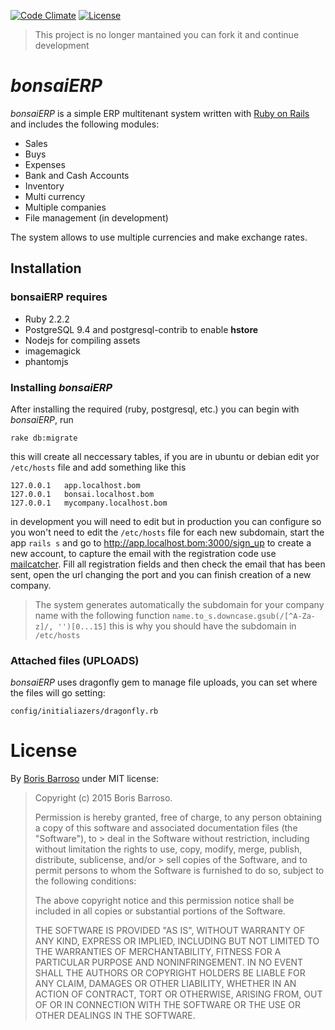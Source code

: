 [![Code Climate](https://codeclimate.com/github/boriscy/bonsaiERP/badges/gpa.svg)](https://codeclimate.com/github/boriscy/bonsaiERP)
[![License](https://img.shields.io/github/license/mashape/apistatus.svg)](https://github.com/boriscy/bonsaiERP/blob/dev/MIT-LICENSE.md)

> This project is no longer mantained you can fork it and continue development

# *bonsaiERP*

*bonsaiERP* is a simple ERP multitenant system written with [Ruby on Rails](http://rubyonrails.org) and includes the following modules:

- Sales
- Buys
- Expenses
- Bank and Cash Accounts
- Inventory
- Multi currency
- Multiple companies
- File management (in development)

The system allows to use multiple currencies and make exchange rates.

## Installation

### bonsaiERP requires

- Ruby 2.2.2
- PostgreSQL 9.4 and postgresql-contrib to enable **hstore**
- Nodejs for compiling assets
- imagemagick
- phantomjs

### Installing *bonsaiERP*

After installing the required (ruby, postgresql, etc.) you can begin with *bonsaiERP*, run

`rake db:migrate`

this will create all neccessary tables, if you are in ubuntu
or debian edit yor `/etc/hosts` file and add something like this

```
127.0.0.1	app.localhost.bom
127.0.0.1	bonsai.localhost.bom
127.0.0.1	mycompany.localhost.bom

```
in development you will need to edit but in production you can configure
so you won't need to edit the `/etc/hosts` file for each new subdomain, start the app `rails s` and go to
http://app.localhost.bom:3000/sign_up to create a new account,
to capture the email with the registration code use [mailcatcher](http://mailcatcher.me/). Fill all registration fields
and then check the email that has been sent, open the url changing the port and you can finish creation of a new company.

> The system generates automatically the subdomain for your company name
> with the following function `name.to_s.downcase.gsub(/[^A-Za-z]/, '')[0...15]`
> this is why you should have the subdomain in `/etc/hosts`


### Attached files (UPLOADS)

*bonsaiERP* uses dragonfly gem to manage file uploads, you can set where
the files will go setting:

`config/initialiazers/dragonfly.rb`

# License

By [Boris Barroso](https://github.com/boriscy) under MIT license:

> Copyright (c) 2015 Boris Barroso.
>
> Permission is hereby granted, free of charge, to any person obtaining a copy of this software and associated documentation files (the "Software"), to > deal in the Software without restriction, including without limitation the rights to use, copy, modify, merge, publish, distribute, sublicense, and/or > sell copies of the Software, and to permit persons to whom the Software is furnished to do so, subject to the following conditions:
>
> The above copyright notice and this permission notice shall be included in all copies or substantial portions of the Software.
>
> THE SOFTWARE IS PROVIDED "AS IS", WITHOUT WARRANTY OF ANY KIND, EXPRESS OR IMPLIED, INCLUDING BUT NOT LIMITED TO THE WARRANTIES OF MERCHANTABILITY, FITNESS FOR A PARTICULAR PURPOSE AND NONINFRINGEMENT. IN NO EVENT SHALL THE AUTHORS OR COPYRIGHT HOLDERS BE LIABLE FOR ANY CLAIM, DAMAGES OR OTHER LIABILITY, WHETHER IN AN ACTION OF CONTRACT, TORT OR OTHERWISE, ARISING FROM, OUT OF OR IN CONNECTION WITH THE SOFTWARE OR THE USE OR OTHER DEALINGS IN THE SOFTWARE.
